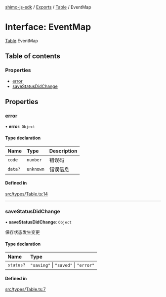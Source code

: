 [shimo-js-sdk](../README.md) / [Exports](../modules.md) / [Table](../modules/Table.md) / EventMap

# Interface: EventMap

[Table](../modules/Table.md).EventMap

## Table of contents

### Properties

- [error](Table.EventMap.md#error)
- [saveStatusDidChange](Table.EventMap.md#savestatusdidchange)

## Properties

### error

• **error**: `Object`

#### Type declaration

| Name | Type | Description |
| :------ | :------ | :------ |
| `code` | `number` | 错误码 |
| `data?` | `unknown` | 错误信息 |

#### Defined in

[src/types/Table.ts:14](https://github.com/shimohq/shimo-js-sdk/blob/1f0e6fa/src/types/Table.ts#L14)

___

### saveStatusDidChange

• **saveStatusDidChange**: `Object`

保存状态发生变更

#### Type declaration

| Name | Type |
| :------ | :------ |
| `status?` | ``"saving"`` \| ``"saved"`` \| ``"error"`` |

#### Defined in

[src/types/Table.ts:7](https://github.com/shimohq/shimo-js-sdk/blob/1f0e6fa/src/types/Table.ts#L7)
